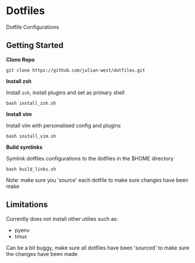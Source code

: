 # Dotfiles

Dotfile Configurations 

## Getting Started

**Clone Repo**

```
git clone https://github.com/julian-west/dotfiles.git
```

**Install zsh**

Install `zsh`, install plugins and set as primary shell

```
bash install_zsh.sh
```

**Install vim**

Install vim with personalised config and plugins

```
bash install_vim.sh
```

**Build symlinks**

Symlink dotfiles configurations to the dotfiles in the $HOME directory

```
bash build_links.sh
```

Note: make sure you 'source' each dotfile to make sure changes have been make

## Limitations

Currently does not install other utilies such as:
- pyenv
- tmux

Can be a bit buggy, make sure all dotfiles have been 'sourced' to make sure the changes have been made
